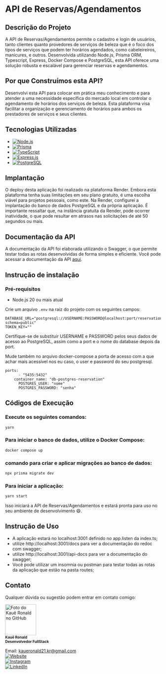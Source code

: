 # API de Reservas/Agendamentos

## Descrição do Projeto
A API de Reservas/Agendamentos permite o cadastro e login de usuários, tanto clientes quanto provedores de serviços de beleza que é o foco dos tipos de serviços que podem ter horários agendados, como cabeleireiros, manicures, e outros. Desenvolvida utilizando Node.js, Prisma ORM, Typescript, Express, Docker Compose e PostgreSQL, esta API oferece uma solução robusta e escalável para gerenciar reservas e agendamentos.

## Por que Construímos esta API?
Desenvolvi esta API para colocar em prática meu conhecimento e para atender a uma necessidade específica do mercado local em controlar o agendamento de horários dos serviços de beleza. Esta plataforma visa facilitar a organização e gerenciamento de horários para ambos os prestadores de serviços e seus clientes.

## Tecnologias Utilizadas
- [![Node.js](https://img.shields.io/badge/Node.js-43853D?style=for-the-badge&logo=node.js&logoColor=white)](https://nodejs.org/en)
- [![Prisma](https://img.shields.io/badge/Prisma-3982CE?style=for-the-badge&logo=Prisma&logoColor=white)](https://www.prisma.io/)
- [![TypeScript](https://img.shields.io/badge/TypeScript-007ACC?style=for-the-badge&logo=typescript&logoColor=white)](https://www.typescriptlang.org/)
- [![Express.js](https://img.shields.io/badge/Express.js-404D59?style=for-the-badge)](https://expressjs.com/pt-br/)
- [![PostgreSQL](https://img.shields.io/badge/PostgreSQL-316192?style=for-the-badge&logo=postgresql&logoColor=white)](https://www.postgresql.org/)

## Implantação
O deploy desta aplicação foi realizado na plataforma Render. Embora esta plataforma tenha suas limitações em seu plano gratuito, é uma escolha viável para projetos pessoais, como este. Na Render, configurei a implantação do banco de dados PostgreSQL e da própria aplicação. É importante ressaltar que, na instância gratuita da Render, pode ocorrer inatividade, o que pode resultar em atrasos nas solicitações de até 50 segundos ou mais.

## Documentação da API
A documentação da API foi elaborada utilizando o Swagger, o que permite testar todas as rotas desenvolvidas de forma simples e eficiente. Você pode acessar a documentação da API [aqui](https://reservation-api-305u.onrender.com/api-docs/).

## Instrução de instalação

### Pré-requisitos
- Node.js 20 ou mais atual

Crie um arquivo `.env` na raiz do projeto com os seguintes campos:
```plaintext
DATABASE_URL="postgresql://USERNAME:PASSWORD@localhost:port/reservations?schema=public"
TOKEN_KEY=""
```

Certifique-se de substituir USERNAME e PASSWORD pelos seus dados de acesso ao PostgreSQL, assim como a port e o nome do database depois da port.

Mude também no arquivo docker-compose a porta de acesso com a que achar mais acessível nos eu caso, o user e password do seu postgresql.
```plaintext
ports:
      - "5435:5432"
    container_name: "db-postgres-reservation"
      POSTGRES_USER: "nome"
      POSTGRES_PASSWORD: "senha"
```

## Códigos de Execução
### Execute os seguintes comandos:

```bash
yarn 
```
### Para iniciar o banco de dados, utilize o Docker Compose:

```bash
docker compose up
```
### comando para criar e aplicar migrações ao banco de dados:

```bash
npx prisma migrate dev
```
### Para iniciar a aplicação:

```bash 
yarn start
```
Isso iniciará a API de Reservas/Agendamentos e estará pronta para uso no seu ambiente de desenvolvimento 😄.

## Instrução de Uso

- A aplicação estará no localhost:3001 definido no app.listen da index.ts;
- utilize http://localhost:3001/docs para ver a documentação do redoc com swagger;
- utilize http://localhost:3001/api-docs para ver a documentação do swagger;
- Você pode utilizar um insomnia ou postman para testar todas as rotas da aplicação que estão na pasta routes;

## Contato

Qualquer dúvida ou sugestão podem entrar em contato comigo: 

<p>
    <img src="https://avatars.githubusercontent.com/u/87199965?v=4" width="100px;" alt="Foto do Kauê Ronald no GitHub"/><br>
      <sub>
        <b>Kauê Ronald</b>
        </br>
        <b>Desenvolvedor FullStack</b> 
      </sub>
</p> 

Email: kaueronald21.kr@gmail.com <br/>
[![Website](https://img.shields.io/badge/Website-4285F4?style=for-the-badge&logo=google-chrome&logoColor=white)](https://kaueronald.vercel.app/) <br/>
[![Instagram](https://img.shields.io/badge/Instagram-E4405F?style=for-the-badge&logo=instagram&logoColor=white)](https://www.instagram.com/kaueronald_/) <br/>
[![LinkedIn](https://img.shields.io/badge/LinkedIn-0077B5?style=for-the-badge&logo=linkedin&logoColor=white)](https://www.linkedin.com/in/kaueronald/) <br/>
